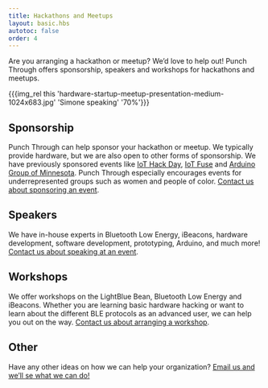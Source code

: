 ```yaml
---
title: Hackathons and Meetups
layout: basic.hbs
autotoc: false
order: 4
---
```


Are you arranging a hackathon or meetup? We’d love to help out! Punch Through offers sponsorship, speakers and workshops for hackathons and meetups.

{{{img_rel this 'hardware-startup-meetup-presentation-medium-1024x683.jpg' 'Simone speaking' '70%'}}}

## Sponsorship

Punch Through can help sponsor your hackathon or meetup. We typically provide hardware, but we are also open to other forms of sponsorship. We have previously sponsored events like [IoT Hack Day](http://iothackday.mn/), [IoT Fuse](http://iotfuse.com/) and [Arduino Group of Minnesota](http://arduino.mn/). Punch Through especially encourages events for underrepresented groups such as women and people of color. [Contact us about sponsoring an event](mailto:info@punchthrough.com?subject=Sponsorship%20Opportunity).

## Speakers

We have in-house experts in Bluetooth Low Energy, iBeacons, hardware development, software development, prototyping, Arduino, and much more! [Contact us about speaking at an event](mailto:info@punchthrough.com?subject=Come%20and%20speak!).

## Workshops

We offer workshops on the LightBlue Bean, Bluetooth Low Energy and iBeacons. Whether you are learning basic hardware hacking or want to learn about the different BLE protocols as an advanced user, we can help you out on the way. [Contact us about arranging a workshop](mailto:info@punchthrough.com?subject=Workshop%20Request).

## Other

Have any other ideas on how we can help your organization? [Email us and we’ll se what we can do!](mailto:info@punchthrough.com?subject=Collaboration%20Opportunity)
